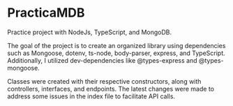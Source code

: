 # PracticaMDB
Practice project with NodeJs, TypeScript, and MongoDB.

The goal of the project is to create an organized library using dependencies such as Mongoose, dotenv, ts-node, body-parser, express, and TypeScript. Additionally, I utilized dev-dependencies like @types-express and @types-mongoose.

Classes were created with their respective constructors, along with controllers, interfaces, and endpoints. The latest changes were made to address some issues in the index file to facilitate API calls.